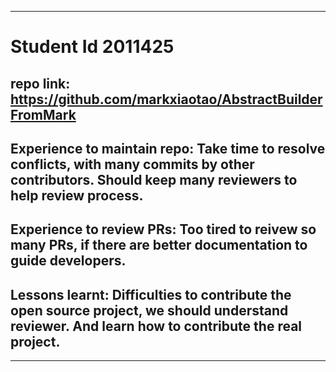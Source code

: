 ------------
# Student Id 2011425
## repo link: https://github.com/markxiaotao/AbstractBuilderFromMark
## Experience to maintain repo: Take time to resolve conflicts, with many commits by other contributors. Should keep many reviewers to help review process. 
## Experience to review PRs: Too tired to reivew so many PRs, if there are better documentation to guide developers.
## Lessons learnt: Difficulties to contribute the open source project, we should understand reviewer. And learn how to contribute the real project.
-------------
